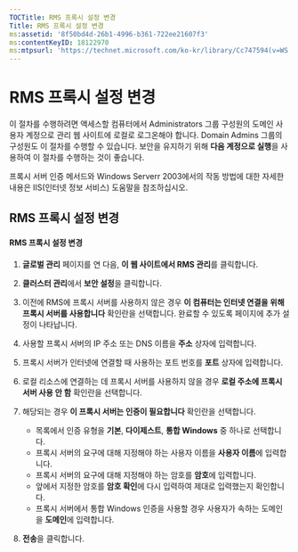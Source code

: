 ```yaml
---
TOCTitle: RMS 프록시 설정 변경
Title: RMS 프록시 설정 변경
ms:assetid: '8f50bd4d-26b1-4996-b361-722ee21607f3'
ms:contentKeyID: 18122970
ms:mtpsurl: 'https://technet.microsoft.com/ko-kr/library/Cc747594(v=WS.10)'
---
```


RMS 프록시 설정 변경
====================

이 절차를 수행하려면 액세스할 컴퓨터에서 Administrators 그룹 구성원의 도메인 사용자 계정으로 관리 웹 사이트에 로컬로 로그온해야 합니다. Domain Admins 그룹의 구성원도 이 절차를 수행할 수 있습니다. 보안을 유지하기 위해 **다음 계정으로 실행**을 사용하여 이 절차를 수행하는 것이 좋습니다.

프록시 서버 인증 메서드와 Windows Serverr 2003에서의 작동 방법에 대한 자세한 내용은 IIS(인터넷 정보 서비스) 도움말을 참조하십시오.

RMS 프록시 설정 변경
--------------------

#### RMS 프록시 설정 변경

1.  **글로벌 관리** 페이지를 연 다음, **이 웹 사이트에서 RMS 관리**를 클릭합니다.

2.  **클러스터 관리**에서 **보안 설정**을 클릭합니다.

3.  이전에 RMS에 프록시 서버를 사용하지 않은 경우 **이 컴퓨터는 인터넷 연결을 위해 프록시 서버를 사용합니다** 확인란을 선택합니다. 완료할 수 있도록 페이지에 추가 설정이 나타납니다.

4.  사용할 프록시 서버의 IP 주소 또는 DNS 이름을 **주소** 상자에 입력합니다.

5.  프록시 서버가 인터넷에 연결할 때 사용하는 포트 번호를 **포트** 상자에 입력합니다.

6.  로컬 리소스에 연결하는 데 프록시 서버를 사용하지 않을 경우 **로컬 주소에 프록시 서버 사용 안 함** 확인란을 선택합니다.

7.  해당되는 경우 **이 프록시 서버는 인증이 필요합니다** 확인란을 선택합니다.

    -   목록에서 인증 유형을 **기본**, **다이제스트**, **통합 Windows** 중 하나로 선택합니다.
    -   프록시 서버의 요구에 대해 지정해야 하는 사용자 이름을 **사용자 이름**에 입력합니다.
    -   프록시 서버의 요구에 대해 지정해야 하는 암호를 **암호**에 입력합니다.
    -   앞에서 지정한 암호를 **암호 확인**에 다시 입력하여 제대로 입력했는지 확인합니다.
    -   프록시 서버에서 통합 Windows 인증을 사용할 경우 사용자가 속하는 도메인을 **도메인**에 입력합니다.

8.  **전송**을 클릭합니다.
